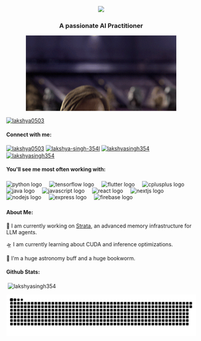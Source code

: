 <p align="center"><img src="https://readme-typing-svg.demolab.com?font=Fira+Code&size=35&duration=2000&pause=1000&color=9407F7&weight=100&center=true&random=false&width=435&lines=&lines=Hey+There!+%F0%9F%91%8B;I'm+Lakshya+Singh!](https://readme-typing-svg.demolab.com?font=Fira+Code&weight=600&size=35&duration=2000&pause=1000&color=9407F7&center=true&vCenter=true&random=false&width=435&lines=Hey+There!+%F0%9F%91%8B;I'm+Lakshya+Singh!"></p>
<h3 align="center">A passionate  AI Practitioner</h3>
<p align="center"><img src="/hello_there.gif"></p>

<p align="left"> <a href="https://twitter.com/lakshya0503" target="blank"><img src="https://img.shields.io/twitter/follow/lakshya0503?logo=twitter&style=for-the-badge" alt="lakshya0503" /></a> </p>

<h4 align="left">Connect with me:</h4>
<p align="left">
<a href="https://twitter.com/lakshya0503" target="blank"><img align="center" src="https://raw.githubusercontent.com/rahuldkjain/github-profile-readme-generator/master/src/images/icons/Social/twitter.svg" alt="lakshya0503" height="30" width="40" /></a>
<a href="https://linkedin.com/in/lakshya-singh-354l" target="blank"><img align="center" src="https://raw.githubusercontent.com/rahuldkjain/github-profile-readme-generator/master/src/images/icons/Social/linked-in-alt.svg" alt="lakshya-singh-354l" height="30" width="40" /></a>
<a href="https://kaggle.com/lakshyasingh354" target="blank"><img align="center" src="https://raw.githubusercontent.com/rahuldkjain/github-profile-readme-generator/master/src/images/icons/Social/kaggle.svg" alt="lakshyasingh354" height="30" width="40" /></a>
<a href="mailto:lakshya.singh354@gmail.com" target="blank"><img align="center" src="https://raw.githubusercontent.com/maurodesouza/profile-readme-generator/master/src/assets/icons/social/gmail/default.svg" alt="lakshyasingh354" height="30" width="40" /></a>

</p>

<h4 align="left">You'll see me most often working with:</h4>

###

<div align="left">
  <img src="https://skillicons.dev/icons?i=py" height="40" alt="python logo"  />
  <img width="12" />
  <img src="https://skillicons.dev/icons?i=tensorflow" height="40" alt="tensorflow logo"  />
  <img width="12" />
  <img src="https://skillicons.dev/icons?i=flutter" height="40" alt="flutter logo"  />
  <img width="12" />
  <img src="https://skillicons.dev/icons?i=cpp" height="40" alt="cplusplus logo"  />
  <img width="12" />
  <img src="https://skillicons.dev/icons?i=java" height="40" alt="java logo"  />
  <img width="12" />
  <img src="https://skillicons.dev/icons?i=js" height="40" alt="javascript logo"  />
  <img width="12" />
  <img src="https://skillicons.dev/icons?i=react" height="40" alt="react logo"  />
  <img width="12" />
  <img src="https://skillicons.dev/icons?i=nextjs" height="40" alt="nextjs logo"  />
  <img width="12" />
  <img src="https://skillicons.dev/icons?i=nodejs" height="40" alt="nodejs logo"  />
  <img width="12" />
  <img src="https://skillicons.dev/icons?i=express" height="40" alt="express logo"  />
  <img width="12" />
  <img src="https://skillicons.dev/icons?i=firebase" height="40" alt="firebase logo"  />
</div>

###
<!--- 
<div align="center">
  <img src="https://github-read-medium-git-main.pahlevikun.vercel.app/latest?limit=4&username=lakshya.singh354&theme=midnight-purple" alt="Layout with last medium posts"  />
</div>
!--->
<h4> About Me:</h4>
<div>
 
🚀 I am currently working on [Strata](https://github.com/LakshyaSingh354/Strata), an advanced memory infrastructure for LLM agents.

🛸 I am currently learning about CUDA and inference optimizations.

🌌 I'm a huge astronomy buff and a huge bookworm.<br>


<!---<h3 align="left">I am currently reading:</h3>
<a href="https://www.goodreads.com/user/show/149789414-lakshya-singh"><img src="https://goodreads-readme.vercel.app/api/book?id=149789414" alt="GoodReads reading" width="350" /></a>
--->
 </div>
<h4>Github Stats:</h4>

<p>&nbsp;<img align="center" src="https://github-readme-stats.vercel.app/api?username=lakshyasingh354&theme=midnight-purple&hide_rank=true&show_icons=true&locale=en" alt="lakshyasingh354" /></p>


<picture>
  <source media="(prefers-color-scheme: dark)" srcset="https://raw.githubusercontent.com/LakshyaSingh354/LakshyaSingh354/output/github-contribution-grid-snake-dark.svg">
  <source media="(prefers-color-scheme: light)" srcset="https://raw.githubusercontent.com/LakshyaSingh354/LakshyaSingh354/output/github-contribution-grid-snake.svg">
  <img alt="github contribution grid snake animation" src="https://raw.githubusercontent.com/LakshyaSingh354/LakshyaSingh354/output/github-contribution-grid-snake.svg">
</picture>
